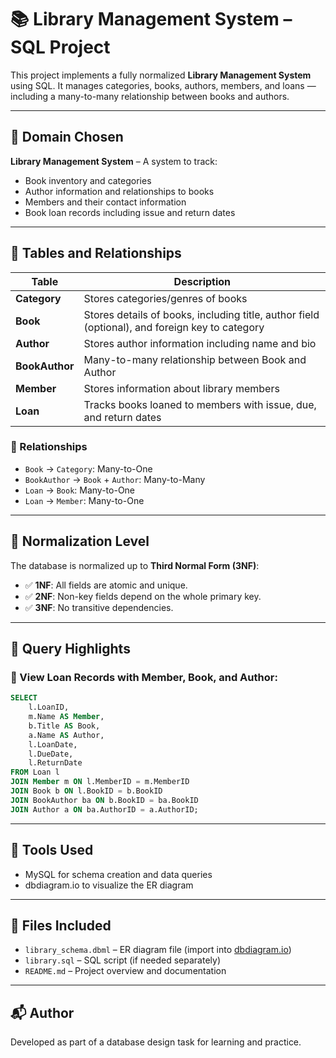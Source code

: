 # 📚 Library Management System – SQL Project

This project implements a fully normalized **Library Management System** using SQL. It manages categories, books, authors, members, and loans — including a many-to-many relationship between books and authors.

---

## 🔹 Domain Chosen
**Library Management System** – A system to track:
- Book inventory and categories
- Author information and relationships to books
- Members and their contact information
- Book loan records including issue and return dates

---

## 🔹 Tables and Relationships

| Table         | Description |
|---------------|-------------|
| **Category**  | Stores categories/genres of books |
| **Book**      | Stores details of books, including title, author field (optional), and foreign key to category |
| **Author**    | Stores author information including name and bio |
| **BookAuthor**| Many-to-many relationship between Book and Author |
| **Member**    | Stores information about library members |
| **Loan**      | Tracks books loaned to members with issue, due, and return dates |

### 🔗 Relationships
- `Book` → `Category`: Many-to-One
- `BookAuthor` → `Book` + `Author`: Many-to-Many
- `Loan` → `Book`: Many-to-One
- `Loan` → `Member`: Many-to-One

---

## 🔹 Normalization Level

The database is normalized up to **Third Normal Form (3NF)**:
- ✅ **1NF**: All fields are atomic and unique.
- ✅ **2NF**: Non-key fields depend on the whole primary key.
- ✅ **3NF**: No transitive dependencies.

---

## 🔹 Query Highlights

### 🔎 View Loan Records with Member, Book, and Author:
```sql
SELECT 
    l.LoanID,
    m.Name AS Member,
    b.Title AS Book,
    a.Name AS Author,
    l.LoanDate,
    l.DueDate,
    l.ReturnDate
FROM Loan l
JOIN Member m ON l.MemberID = m.MemberID
JOIN Book b ON l.BookID = b.BookID
JOIN BookAuthor ba ON b.BookID = ba.BookID
JOIN Author a ON ba.AuthorID = a.AuthorID;
```

---

## 🧰 Tools Used
- MySQL for schema creation and data queries
- dbdiagram.io to visualize the ER diagram

---

## 📎 Files Included
- `library_schema.dbml` – ER diagram file (import into [dbdiagram.io](https://dbdiagram.io))
- `library.sql` – SQL script (if needed separately)
- `README.md` – Project overview and documentation

---

## 📬 Author
Developed as part of a database design task for learning and practice.

